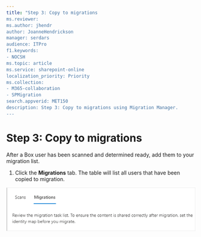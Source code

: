 ```yaml
---
title: "Step 3: Copy to migrations
ms.reviewer: 
ms.author: jhendr
author: JoanneHendrickson
manager: serdars
audience: ITPro
f1.keywords:
- NOCSH
ms.topic: article
ms.service: sharepoint-online
localization_priority: Priority
ms.collection: 
- M365-collaboration
- SPMigration
search.appverid: MET150
description: Step 3: Copy to migrations using Migration Manager.
---
```


# Step 3: Copy to migrations 

After a Box user has been scanned and determined ready, add them to your migration list.  

1. Click the **Migrations** tab. The table will list all users that have been copied to migration.

![Migrations tab](media/mm-box-migration-tab.png) 

